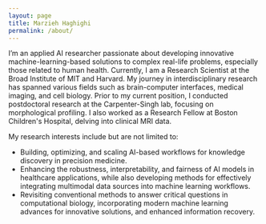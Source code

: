 ```yaml
---
layout: page
title: Marzieh Haghighi
permalink: /about/
---
```


I’m an applied AI researcher passionate about developing innovative machine-learning-based solutions to complex real-life problems, especially those related to human health. Currently, I am a Research Scientist at the Broad Institute of MIT and Harvard. My journey in interdisciplinary research has spanned various fields such as brain-computer interfaces, medical imaging, and cell biology. Prior to my current position, I conducted postdoctoral research at the Carpenter-Singh lab, focusing on morphological profiling. I also worked as a Research Fellow at Boston Children's Hospital, delving into clinical MRI data.

My research interests include but are not limited to:

- Building, optimizing, and scaling AI-based workflows for knowledge discovery in precision medicine.
- Enhancing the robustness, interpretability, and fairness of AI models in healthcare applications, while also developing methods for effectively integrating multimodal data sources into machine learning workflows.
- Revisiting conventional methods to answer critical questions in computational biology, incorporating modern machine learning advances for innovative solutions, and enhanced information recovery.
